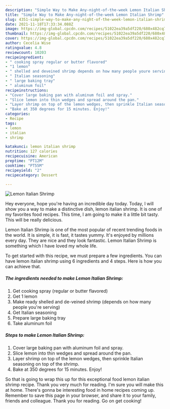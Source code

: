 ```yaml
---
description: "Simple Way to Make Any-night-of-the-week Lemon Italian Shrimp"
title: "Simple Way to Make Any-night-of-the-week Lemon Italian Shrimp"
slug: 4351-simple-way-to-make-any-night-of-the-week-lemon-italian-shrimp
date: 2021-11-18T17:33:34.088Z
image: https://img-global.cpcdn.com/recipes/51022ea39a5df220/680x482cq70/lemon-italian-shrimp-recipe-main-photo.jpg
thumbnail: https://img-global.cpcdn.com/recipes/51022ea39a5df220/680x482cq70/lemon-italian-shrimp-recipe-main-photo.jpg
cover: https://img-global.cpcdn.com/recipes/51022ea39a5df220/680x482cq70/lemon-italian-shrimp-recipe-main-photo.jpg
author: Cecelia Wise
ratingvalue: 4.8
reviewcount: 10203
recipeingredient:
- " cooking spray regular or butter flavored"
- "1 lemon"
- " shelled and deveined shrimp depends on how many people youre serving"
- " Italian seasoning"
- " large baking tray"
- " aluminum foil"
recipeinstructions:
- "Cover large baking pan with aluminum foil and spray."
- "Slice lemon into thin wedges and spread around the pan."
- "Layer shrimp on top of the lemon wedges, then sprinkle Italian seasoning on top of the shrimp."
- "Bake at 350 degrees for 15 minutes. Enjoy!"
categories:
- Recipe
tags:
- lemon
- italian
- shrimp

katakunci: lemon italian shrimp 
nutrition: 127 calories
recipecuisine: American
preptime: "PT12M"
cooktime: "PT55M"
recipeyield: "2"
recipecategory: Dessert

---
```



![Lemon Italian Shrimp](https://img-global.cpcdn.com/recipes/51022ea39a5df220/680x482cq70/lemon-italian-shrimp-recipe-main-photo.jpg)

Hey everyone, hope you're having an incredible day today. Today, I will show you a way to make a distinctive dish, lemon italian shrimp. It is one of my favorites food recipes. This time, I am going to make it a little bit tasty. This will be really delicious.



Lemon Italian Shrimp is one of the most popular of recent trending foods in the world. It is simple, it is fast, it tastes yummy. It's enjoyed by millions every day. They are nice and they look fantastic. Lemon Italian Shrimp is something which I have loved my whole life.


To get started with this recipe, we must prepare a few ingredients. You can have lemon italian shrimp using 6 ingredients and 4 steps. Here is how you can achieve that.

<!--inarticleads1-->

##### The ingredients needed to make Lemon Italian Shrimp:

1. Get  cooking spray (regular or butter flavored)
1. Get 1 lemon
1. Make ready  shelled and de-veined shrimp (depends on how many people you&#39;re serving)
1. Get  Italian seasoning
1. Prepare  large baking tray
1. Take  aluminum foil




<!--inarticleads2-->

##### Steps to make Lemon Italian Shrimp:

1. Cover large baking pan with aluminum foil and spray.
1. Slice lemon into thin wedges and spread around the pan.
1. Layer shrimp on top of the lemon wedges, then sprinkle Italian seasoning on top of the shrimp.
1. Bake at 350 degrees for 15 minutes. Enjoy!




So that is going to wrap this up for this exceptional food lemon italian shrimp recipe. Thank you very much for reading. I'm sure you will make this at home. There's gonna be interesting food in home recipes coming up. Remember to save this page in your browser, and share it to your family, friends and colleague. Thank you for reading. Go on get cooking!

